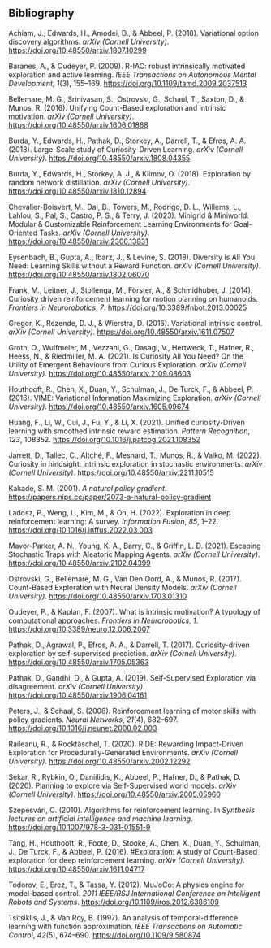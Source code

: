 ## Bibliography

Achiam, J., Edwards, H., Amodei, D., & Abbeel, P. (2018). Variational option discovery algorithms. *arXiv (Cornell University)*. https://doi.org/10.48550/arxiv.1807.10299

Baranes, A., & Oudeyer, P. (2009). R-IAC: robust intrinsically motivated exploration and active learning. *IEEE Transactions on Autonomous Mental Development*, *1*(3), 155–169. https://doi.org/10.1109/tamd.2009.2037513

Bellemare, M. G., Srinivasan, S., Ostrovski, G., Schaul, T., Saxton, D., & Munos, R. (2016). Unifying Count-Based exploration and intrinsic motivation. *arXiv (Cornell University)*. https://doi.org/10.48550/arxiv.1606.01868

Burda, Y., Edwards, H., Pathak, D., Storkey, A., Darrell, T., & Efros, A. A. (2018). Large-Scale study of Curiosity-Driven Learning. *arXiv (Cornell University)*. https://doi.org/10.48550/arxiv.1808.04355

Burda, Y., Edwards, H., Storkey, A. J., & Klimov, O. (2018). Exploration by random network distillation. *arXiv (Cornell University)*. https://doi.org/10.48550/arxiv.1810.12894

Chevalier-Boisvert, M., Dai, B., Towers, M., Rodrigo, D. L., Willems, L., Lahlou, S., Pal, S., Castro, P. S., & Terry, J. (2023). Minigrid & Miniworld: Modular & Customizable Reinforcement Learning Environments for Goal-Oriented Tasks. *arXiv (Cornell University)*. https://doi.org/10.48550/arxiv.2306.13831

Eysenbach, B., Gupta, A., Ibarz, J., & Levine, S. (2018). Diversity is All You Need: Learning Skills without a Reward Function. *arXiv (Cornell University)*. https://doi.org/10.48550/arxiv.1802.06070

Frank, M., Leitner, J., Stollenga, M., Förster, A., & Schmidhuber, J. (2014). Curiosity driven reinforcement learning for motion planning on humanoids. *Frontiers in Neurorobotics*, *7*. https://doi.org/10.3389/fnbot.2013.00025

Gregor, K., Rezende, D. J., & Wierstra, D. (2016). Variational intrinsic control. *arXiv (Cornell University)*. https://doi.org/10.48550/arxiv.1611.07507

Groth, O., Wulfmeier, M., Vezzani, G., Dasagi, V., Hertweck, T., Hafner, R., Heess, N., & Riedmiller, M. A. (2021). Is Curiosity All You Need? On the Utility of Emergent Behaviours from Curious Exploration. *arXiv (Cornell University)*. https://doi.org/10.48550/arxiv.2109.08603

Houthooft, R., Chen, X., Duan, Y., Schulman, J., De Turck, F., & Abbeel, P. (2016). VIME: Variational Information Maximizing Exploration. *arXiv (Cornell University)*. https://doi.org/10.48550/arxiv.1605.09674

Huang, F., Li, W., Cui, J., Fu, Y., & Li, X. (2021). Unified curiosity-Driven learning with smoothed intrinsic reward estimation. *Pattern Recognition*, *123*, 108352. https://doi.org/10.1016/j.patcog.2021.108352

Jarrett, D., Tallec, C., Altché, F., Mesnard, T., Munos, R., & Valko, M. (2022). Curiosity in hindsight: intrinsic exploration in stochastic environments. *arXiv (Cornell University)*. https://doi.org/10.48550/arxiv.2211.10515

Kakade, S. M. (2001). *A natural policy gradient*. https://papers.nips.cc/paper/2073-a-natural-policy-gradient

Ladosz, P., Weng, L., Kim, M., & Oh, H. (2022). Exploration in deep reinforcement learning: A survey. *Information Fusion*, *85*, 1–22. https://doi.org/10.1016/j.inffus.2022.03.003

Mavor-Parker, A. N., Young, K. A., Barry, C., & Griffin, L. D. (2021). Escaping Stochastic Traps with Aleatoric Mapping Agents. *arXiv (Cornell University)*. https://doi.org/10.48550/arxiv.2102.04399

Ostrovski, G., Bellemare, M. G., Van Den Oord, A., & Munos, R. (2017). Count-Based Exploration with Neural Density Models. *arXiv (Cornell University)*. https://doi.org/10.48550/arxiv.1703.01310

Oudeyer, P., & Kaplan, F. (2007). What is intrinsic motivation? A typology of computational approaches. *Frontiers in Neurorobotics*, *1*. https://doi.org/10.3389/neuro.12.006.2007

Pathak, D., Agrawal, P., Efros, A. A., & Darrell, T. (2017). Curiosity-driven exploration by self-supervised prediction. *arXiv (Cornell University)*. https://doi.org/10.48550/arxiv.1705.05363

Pathak, D., Gandhi, D., & Gupta, A. (2019). Self-Supervised Exploration via disagreement. *arXiv (Cornell University)*. https://doi.org/10.48550/arxiv.1906.04161

Peters, J., & Schaal, S. (2008). Reinforcement learning of motor skills with policy gradients. *Neural Networks*, *21*(4), 682–697. https://doi.org/10.1016/j.neunet.2008.02.003

Raileanu, R., & Rocktäschel, T. (2020). RIDE: Rewarding Impact-Driven Exploration for Procedurally-Generated Environments. *arXiv (Cornell University)*. https://doi.org/10.48550/arxiv.2002.12292

Sekar, R., Rybkin, O., Daniilidis, K., Abbeel, P., Hafner, D., & Pathak, D. (2020). Planning to explore via Self-Supervised world models. *arXiv (Cornell University)*. https://doi.org/10.48550/arxiv.2005.05960

Szepesvári, C. (2010). Algorithms for reinforcement learning. In *Synthesis lectures on artificial intelligence and machine learning*. https://doi.org/10.1007/978-3-031-01551-9

Tang, H., Houthooft, R., Foote, D., Stooke, A., Chen, X., Duan, Y., Schulman, J., De Turck, F., & Abbeel, P. (2016). #Exploration: A study of Count-Based exploration for deep reinforcement learning. *arXiv (Cornell University)*. https://doi.org/10.48550/arxiv.1611.04717

Todorov, E., Erez, T., & Tassa, Y. (2012). MuJoCo: A physics engine for model-based control. *2011 IEEE/RSJ International Conference on Intelligent Robots and Systems*. https://doi.org/10.1109/iros.2012.6386109

Tsitsiklis, J., & Van Roy, B. (1997). An analysis of temporal-difference learning with function approximation. *IEEE Transactions on Automatic Control*, *42*(5), 674–690. https://doi.org/10.1109/9.580874
